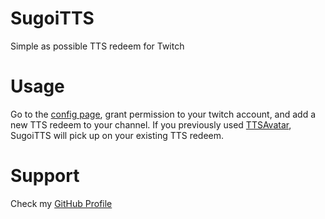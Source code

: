 # SugoiTTS
Simple as possible TTS redeem for Twitch
# Usage
Go to the [config page](https://sugoidogo.github.io/SugoiTTS/v2/),
grant permission to your twitch account,
and add a new TTS redeem to your channel.
If you previously used [TTSAvatar](https://github.com/sugoidogo/ttsavatar),
SugoiTTS will pick up on your existing TTS redeem.
# Support
Check my [GitHub Profile](https://github.com/sugoidogo)